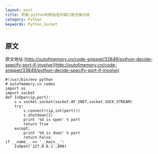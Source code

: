 ```yaml
---
layout: post
title: 转载:python判断指定的端口是否被占用
category: Python
keywords: Python,Socket
--- 
```


## 原文
原文地址:[http://outofmemory.cn/code-snippet/33849/python-decide-specify-port-if-involve](http://outofmemory.cn/code-snippet/33849/python-decide-specify-port-if-involve)


```
#!/usr/bin/env python
# outofmemory.cn codes
import os
import socket
def IsOpen(ip,port):
    s = socket.socket(socket.AF_INET,socket.SOCK_STREAM)
    try:
        s.connect((ip,int(port)))
        s.shutdown(2)
        print '%d is open' % port
        return True
    except:
        print '%d is down' % port
        return False
if __name__ == '__main__':
    IsOpen('127.0.0.1',800)

```